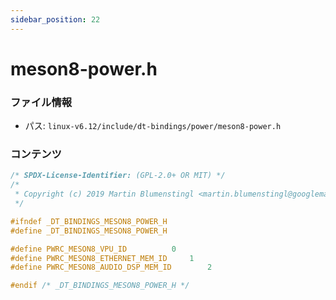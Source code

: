 ```yaml
---
sidebar_position: 22
---
```

# meson8-power.h

### ファイル情報

- パス: `linux-v6.12/include/dt-bindings/power/meson8-power.h`

### コンテンツ

```h
/* SPDX-License-Identifier: (GPL-2.0+ OR MIT) */
/*
 * Copyright (c) 2019 Martin Blumenstingl <martin.blumenstingl@googlemail.com>
 */

#ifndef _DT_BINDINGS_MESON8_POWER_H
#define _DT_BINDINGS_MESON8_POWER_H

#define PWRC_MESON8_VPU_ID			0
#define PWRC_MESON8_ETHERNET_MEM_ID		1
#define PWRC_MESON8_AUDIO_DSP_MEM_ID		2

#endif /* _DT_BINDINGS_MESON8_POWER_H */

```
